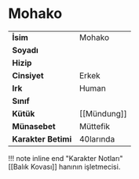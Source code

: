 # Mohako   
|  |  |  
|---|---|  
| **İsim** | Mohako |  
| **Soyadı** |  |  
| **Hizip** |  |  
| **Cinsiyet** | Erkek |  
| **Irk** | Human |  
| **Sınıf** |  |  
| **Kütük** | [[Mündung]] |  
| **Münasebet** | Müttefik |  
| **Karakter Betimi** | 40larında |  
  
  
!!! note inline end "Karakter Notları"  
	[[Balık Kovası]] hanının işletmecisi.  